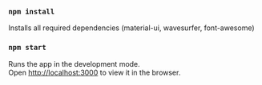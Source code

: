 
### `npm install`
Installs all required dependencies
(material-ui, wavesurfer, font-awesome)

### `npm start`

Runs the app in the development mode.\
Open [http://localhost:3000](http://localhost:3000) to view it in the browser.


